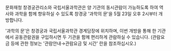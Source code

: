 문화재청 창경궁관리소와 국립서울과학관은 양 기관의 동시관람이 가능하도록 하여 역사와 과학을 함께 향유하실 수 있도록 창경궁 '과학의 문'을 5월 23일 오후 2시부터 개방합니다.

'과학의 문'은 창경궁과 국립서울과학관 경계담장에 위치하며, 이번 개방을 통해 한 기관에서 공동관람권을 구입하시면 두 기관을 함께 편리하게 관람하실 수 있습니다.
(관람요금 등에 관한 정보는 '관람안내→관람요금 및 시간' 란을 참조하십시오.)